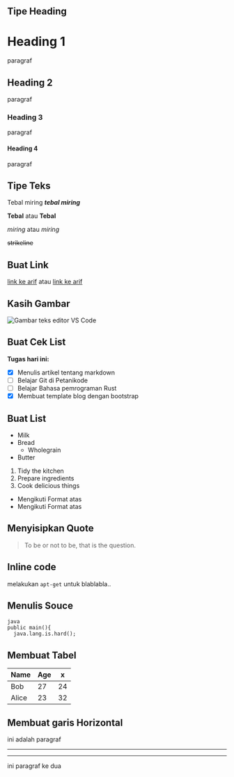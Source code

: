 ## Tipe Heading
# Heading 1
paragraf
## Heading 2
paragraf
### Heading 3
paragraf
#### Heading 4
paragraf

## Tipe Teks

Tebal miring 	***tebal miring***

**Tebal** atau __Tebal__

*miring* atau _miring_

~~strikeline~~

## Buat Link
[link ke arif](https://www.arif.com/) atau
[link ke arif](https://www.arif.com/ "Pergi ke arif.com")

## Kasih Gambar
![Gambar teks editor VS Code](https://www.petanikode.com/img/markdown/markdown-vscode.png)

## Buat Cek List
**Tugas hari ini:**

- [x] Menulis artikel tentang markdown
- [ ] Belajar Git di Petanikode
- [ ] Belajar Bahasa pemrograman Rust
- [x] Membuat template blog dengan bootstrap

## Buat List
* Milk
* Bread
    * Wholegrain
* Butter


1. Tidy the kitchen
2. Prepare ingredients
3. Cook delicious things
- Mengikuti Format atas
- Mengikuti Format atas
## Menyisipkan Quote
> To be or not to be, that is the question.

## Inline code
melakukan `apt-get` untuk blablabla..
## Menulis Souce
```
java
public main(){
  java.lang.is.hard();

```
## Membuat Tabel
| Name  | Age | x |
| ----- | --- | ---- |
| Bob   | 27  | 24
| Alice | 23  | 32
## Membuat garis Horizontal
ini adalah paragraf

---
___

ini paragraf ke dua
